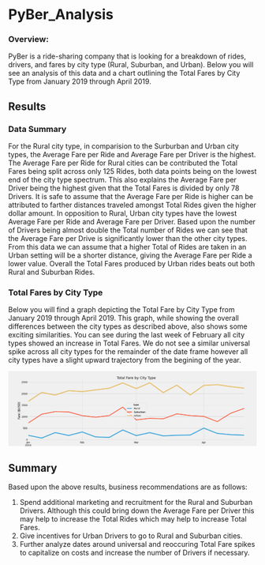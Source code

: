 # PyBer_Analysis
### Overview:
PyBer is a ride-sharing company that is looking for a breakdown of rides, drivers, and fares by city type (Rural, Suburban, and Urban). Below you will see an analysis of this data and a chart outlining the Total Fares by City Type from January 2019 through April 2019.  

## Results
### Data Summary
For the Rural city type, in comparision to the Surburban and Urban city types, the Average Fare per Ride and Average Fare per Driver is the highest. The Average Fare per Ride for Rural cities can be contributed the Total Fares being split across only 125 Rides, both data points being on the lowest end of the city type spectrum. This also explains the Average Fare per Driver being the highest given that the Total Fares is divided by only 78 Drivers. It is safe to assume that the Average Fare per Ride is higher can be attributed to farther distances traveled amongst Total Rides given the higher dollar amount. 
In opposition to Rural, Urban city types have the lowest Average Fare per Ride and Average Fare per Driver. Based upon the number of Drivers being almost double the Total number of Rides we can see that the Average Fare per Drive is significantly lower than the other city types. From this data we can assume that a higher Total of Rides are taken in an Urban setting will be a shorter distance, giving the Average Fare per Ride a lower value. Overall the Total Fares produced by Urban rides beats out both Rural and Suburban Rides.     

### Total Fares by City Type
Below you will find a graph depicting the Total Fare by City Type from January 2019 through April 2019. 
This graph, while showing the overall differences between the city types as described above, also shows some exciting similarities. You can see during the last week of February all city types showed an increase in Total Fares. We do not see a similar universal spike across all city types for the remainder of the date frame however all city types have a slight upward trajectory from the begining of the year. 

![](PyBer_fare_summary.png)

## Summary
Based upon the above results, business recommendations are as follows:
1) Spend additional marketing and recruitment for the Rural and Suburban Drivers. Although this could bring down the Average Fare per Driver this may help to increase the Total Rides which may help to increase Total Fares.
2) Give incentives for Urban Drivers to go to Rural and Suburban cities. 
3) Further analyze dates around universal and reoccuring Total Fare spikes to capitalize on costs and increase the number of Drivers if necessary. 
